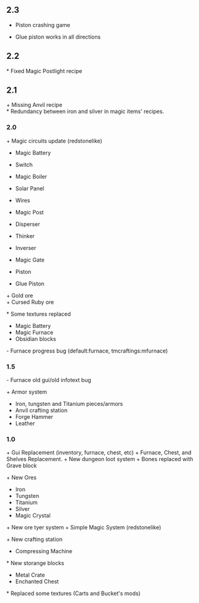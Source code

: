 ## 2.3
- Piston crashing game
+ Glue piston works in all directions

## 2.2
\* Fixed Magic Postlight recipe

## 2.1
\+ Missing Anvil recipe<br/>
\* Redundancy between iron and silver in magic items' recipes.<br/>

### 2.0
\+ Magic circuits update (redstonelike)

  * Magic Battery
  * Switch
  * Magic Boiler
  * Solar Panel
  
  * Wires
  * Magic Post
  
  * Disperser
  * Thinker
  * Inverser
  * Magic Gate
  
  * Piston
  * Glue Piston

\+ Gold ore<br/>
\+ Cursed Ruby ore

\* Some textures replaced

  * Magic Battery
  * Magic Furnace
  * Obsidian blocks

\- Furnace  progress bug (default:furnace, tmcraftings:mfurnace)


### 1.5
\- Furnace old gui/old infotext bug

\+ Armor system

  * Iron, tungsten and Titanium pieces/armors
  * Anvil crafting station
  * Forge Hammer
  * Leather

### 1.0
\+ Gui Replacement (inventory, furnace, chest, etc)
\+ Furnace, Chest, and Shelves Replacement.
\+ New dungeon loot system
\+ Bones replaced with Grave block

\+ New Ores
  * Iron
  * Tungsten
  * Titanium
  * Silver
  * Magic Crystal
  
\+ New ore tyer system
\+ Simple Magic System (redstonelike)

\+ New crafting station
  * Compressing Machine
  
\* New storange blocks
  * Metal Crate
  * Enchanted Chest

\* Replaced some textures (Carts and Bucket's mods)
